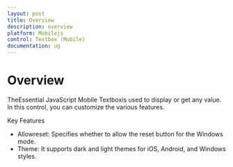 ```yaml
---
layout: post
title: Overview
description: overview
platform: Mobilejs
control: Textbox (Mobile)
documentation: ug
---
```


# Overview

TheEssential JavaScript Mobile Textboxis used to display or get any value. In this control, you can customize the various features.

Key Features

* Allowreset: Specifies whether to allow the reset button for the Windows mode.
* Theme: It supports dark and light themes for iOS, Android, and Windows styles.
